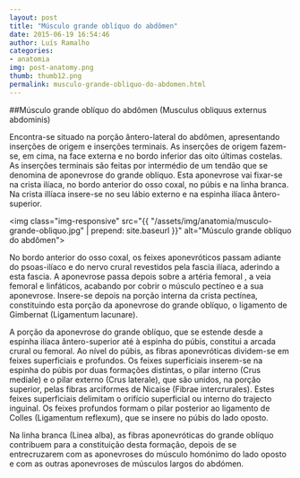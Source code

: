 ```yaml
---
layout: post
title: "Músculo grande oblíquo do abdômen"
date: 2015-06-19 16:54:46
author: Luís Ramalho
categories: 
- anatomia
img: post-anatomy.png
thumb: thumb12.png
permalink: musculo-grande-obliquo-do-abdomen.html
---
```


##Músculo grande oblíquo do abdômen (Musculus obliquus externus abdominis)

Encontra-se situado na porção ântero-lateral do abdômen, apresentando inserções de origem e inserções terminais. 
As inserções de origem fazem-se, em cima, na face externa e no bordo inferior das oito últimas costelas. 
As inserções terminais são feitas por intermédio de um tendão que se denomina de aponevrose do grande oblíquo. Esta aponevrose vai fixar-se na crista ilíaca, no bordo anterior do osso coxal, no púbis e na linha branca. 
Na crista illíaca insere-se no seu lábio externo e na espinha ilíaca ântero-superior. 

<img class="img-responsive" src="{{ "/assets/img/anatomia/musculo-grande-obliquo.jpg" | prepend: site.baseurl }}" alt="Músculo grande oblíquo do abdômen">

No bordo anterior do osso coxal, os feixes aponevróticos passam adiante do psoas-ilíaco e do nervo crural revestidos pela fascia ilíaca, aderindo a esta fascia. 
A aponevrose passa depois sobre a artéria femoral , a veia femoral e linfáticos, acabando por cobrir o músculo pectíneo e a sua aponevrose. Insere-se depois na porção interna da crista pectínea, constituindo esta porção da aponevrose do grande oblíquo, o ligamento de Gimbernat (Ligamentum lacunare). 
 
A porção da aponevrose do grande oblíquo, que se estende desde a espinha ilíaca ântero-superior até à espinha do púbis, constitui a arcada crural ou femoral. 
Ao nível do púbis, as fibras aponevróticas dividem-se em feixes superficiais e profundos. 
Os feixes superficiais inserem-se na espinha do púbis por duas formações distintas, o pilar interno (Crus mediale) e o pilar externo (Crus laterale), que são unidos, na porção superior, pelas fibras arciformes de Nicaise (Fibrae intercrurales). Estes feixes superficiais delimitam o orifício superficial ou interno do trajecto inguinal.
Os feixes profundos formam o pilar posterior ao ligamento de Colles (Ligamentum reflexum), que se insere no púbis do lado oposto.
 
Na linha branca (Linea alba), as fibras aponevróticas do grande oblíquo contribuem para a constituição desta formação, depois de se entrecruzarem com as aponevroses do músculo homónimo do lado oposto e com as outras aponevroses de músculos largos do abdómen.
